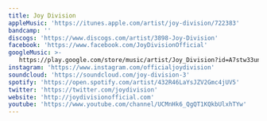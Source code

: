 ```yaml
---
title: Joy Division
appleMusic: 'https://itunes.apple.com/artist/joy-division/722383'
bandcamp: ''
discogs: 'https://www.discogs.com/artist/3898-Joy-Division'
facebook: 'https://www.facebook.com/JoyDivisionOfficial'
googleMusic: >-
   https://play.google.com/store/music/artist/Joy_Division?id=A7stw33un3ikghopvzhz2tpmvtm
instagram: 'https://www.instagram.com/officialjoydivision'
soundcloud: 'https://soundcloud.com/joy-division-3'
spotify: 'https://open.spotify.com/artist/432R46LaYsJZV2Gmc4jUV5'
twitter: 'https://twitter.com/joydivision'
website: 'http://joydivisionofficial.com'
youtube: 'https://www.youtube.com/channel/UCMnHk6_QgQT1KQkbUlxhTYw'
---
```

